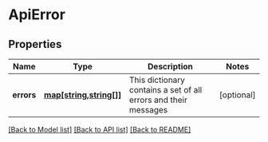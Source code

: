 # ApiError

## Properties
Name | Type | Description | Notes
------------ | ------------- | ------------- | -------------
**errors** | [**map[string,string[]]**](array.md) | This dictionary contains a set of all errors and their messages | [optional] 

[[Back to Model list]](../README.md#documentation-for-models) [[Back to API list]](../README.md#documentation-for-api-endpoints) [[Back to README]](../README.md)


